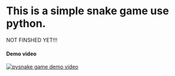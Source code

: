 # This is a simple snake game use python.
NOT FINSHED YET!!!

#### Demo video
[![pysnake game demo video](https://img.youtube.com/vi/s65UBOuVGa0/0.jpg)](https://www.youtube.com/watch?v=s65UBOuVGa0)

